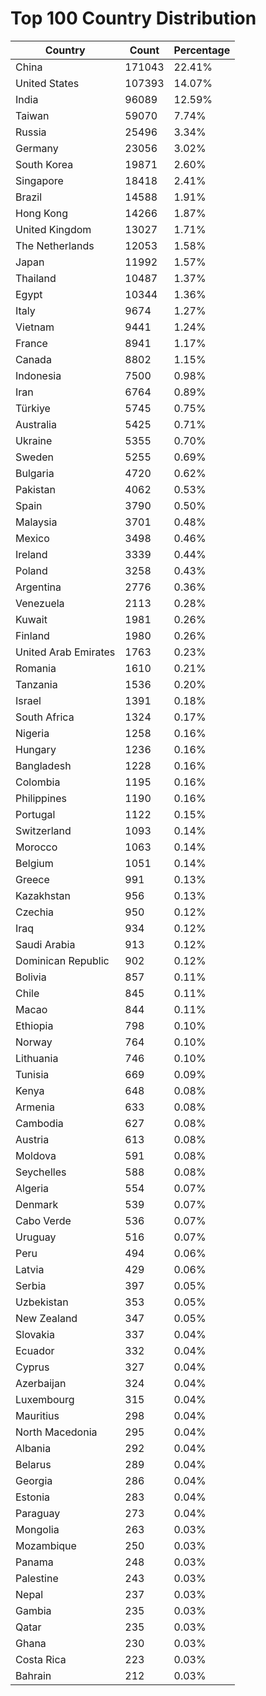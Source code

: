 # Top 100 Country Distribution
| Country | Count | Percentage |
|----|----|----|
| China | 171043 | 22.41% |
| United States | 107393 | 14.07% |
| India | 96089 | 12.59% |
| Taiwan | 59070 | 7.74% |
| Russia | 25496 | 3.34% |
| Germany | 23056 | 3.02% |
| South Korea | 19871 | 2.60% |
| Singapore | 18418 | 2.41% |
| Brazil | 14588 | 1.91% |
| Hong Kong | 14266 | 1.87% |
| United Kingdom | 13027 | 1.71% |
| The Netherlands | 12053 | 1.58% |
| Japan | 11992 | 1.57% |
| Thailand | 10487 | 1.37% |
| Egypt | 10344 | 1.36% |
| Italy | 9674 | 1.27% |
| Vietnam | 9441 | 1.24% |
| France | 8941 | 1.17% |
| Canada | 8802 | 1.15% |
| Indonesia | 7500 | 0.98% |
| Iran | 6764 | 0.89% |
| Türkiye | 5745 | 0.75% |
| Australia | 5425 | 0.71% |
| Ukraine | 5355 | 0.70% |
| Sweden | 5255 | 0.69% |
| Bulgaria | 4720 | 0.62% |
| Pakistan | 4062 | 0.53% |
| Spain | 3790 | 0.50% |
| Malaysia | 3701 | 0.48% |
| Mexico | 3498 | 0.46% |
| Ireland | 3339 | 0.44% |
| Poland | 3258 | 0.43% |
| Argentina | 2776 | 0.36% |
| Venezuela | 2113 | 0.28% |
| Kuwait | 1981 | 0.26% |
| Finland | 1980 | 0.26% |
| United Arab Emirates | 1763 | 0.23% |
| Romania | 1610 | 0.21% |
| Tanzania | 1536 | 0.20% |
| Israel | 1391 | 0.18% |
| South Africa | 1324 | 0.17% |
| Nigeria | 1258 | 0.16% |
| Hungary | 1236 | 0.16% |
| Bangladesh | 1228 | 0.16% |
| Colombia | 1195 | 0.16% |
| Philippines | 1190 | 0.16% |
| Portugal | 1122 | 0.15% |
| Switzerland | 1093 | 0.14% |
| Morocco | 1063 | 0.14% |
| Belgium | 1051 | 0.14% |
| Greece | 991 | 0.13% |
| Kazakhstan | 956 | 0.13% |
| Czechia | 950 | 0.12% |
| Iraq | 934 | 0.12% |
| Saudi Arabia | 913 | 0.12% |
| Dominican Republic | 902 | 0.12% |
| Bolivia | 857 | 0.11% |
| Chile | 845 | 0.11% |
| Macao | 844 | 0.11% |
| Ethiopia | 798 | 0.10% |
| Norway | 764 | 0.10% |
| Lithuania | 746 | 0.10% |
| Tunisia | 669 | 0.09% |
| Kenya | 648 | 0.08% |
| Armenia | 633 | 0.08% |
| Cambodia | 627 | 0.08% |
| Austria | 613 | 0.08% |
| Moldova | 591 | 0.08% |
| Seychelles | 588 | 0.08% |
| Algeria | 554 | 0.07% |
| Denmark | 539 | 0.07% |
| Cabo Verde | 536 | 0.07% |
| Uruguay | 516 | 0.07% |
| Peru | 494 | 0.06% |
| Latvia | 429 | 0.06% |
| Serbia | 397 | 0.05% |
| Uzbekistan | 353 | 0.05% |
| New Zealand | 347 | 0.05% |
| Slovakia | 337 | 0.04% |
| Ecuador | 332 | 0.04% |
| Cyprus | 327 | 0.04% |
| Azerbaijan | 324 | 0.04% |
| Luxembourg | 315 | 0.04% |
| Mauritius | 298 | 0.04% |
| North Macedonia | 295 | 0.04% |
| Albania | 292 | 0.04% |
| Belarus | 289 | 0.04% |
| Georgia | 286 | 0.04% |
| Estonia | 283 | 0.04% |
| Paraguay | 273 | 0.04% |
| Mongolia | 263 | 0.03% |
| Mozambique | 250 | 0.03% |
| Panama | 248 | 0.03% |
| Palestine | 243 | 0.03% |
| Nepal | 237 | 0.03% |
| Gambia | 235 | 0.03% |
| Qatar | 235 | 0.03% |
| Ghana | 230 | 0.03% |
| Costa Rica | 223 | 0.03% |
| Bahrain | 212 | 0.03% |
